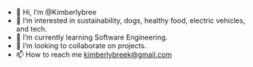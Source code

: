 - 👋 Hi, I’m @Kimberlybree
- 👀 I’m interested in sustainability, dogs, healthy food, electric vehicles, and tech. 
- 🌱 I’m currently learning Software Engineering.
- 💞️ I’m looking to collaborate on projects.
- 📫 How to reach me kimberlybreek@gmail.com

<!---
Kimberlybree/Kimberlybree is a ✨ special ✨ repository because its `README.md` (this file) appears on your GitHub profile.
You can click the Preview link to take a look at your changes.
--->
